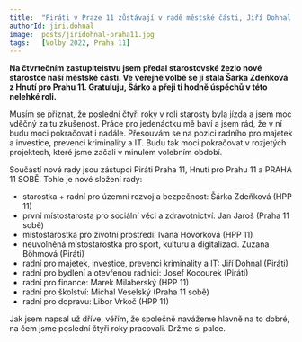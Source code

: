 ```yaml
---
title:  "Piráti v Praze 11 zůstávají v radě městské části, Jiří Dohnal se přesouvá na pozici radního pro majetek"
authorId: jiri.dohnal
image:  posts/jiridohnal-praha11.jpg
tags:   [Volby 2022, Praha 11]
---
```


**Na čtvrtečním zastupitelstvu jsem předal starostovské žezlo nové starostce naší městské části. Ve veřejné volbě se jí stala Šárka Zdeňková z Hnutí pro Prahu 11. Gratuluju, Šárko a přeji ti hodně úspěchů v této nelehké roli.**

Musím se přiznat, že poslední čtyři roky v roli starosty byla jízda a jsem moc vděčný za tu zkušenost. Práce pro jedenáctku mě baví a jsem rád, že v ní budu moci pokračovat i nadále. Přesouvám se na pozici radního pro majetek a investice, prevenci kriminality a IT. Budu tak moci pokračovat v rozjetých projektech, které jsme začali v minulém volebním období. 

Součástí nové rady jsou zástupci Piráti Praha 11, Hnutí pro Prahu 11 a PRAHA 11 SOBĚ. Tohle je nové složení rady: 

- starostka + radní pro územní rozvoj a bezpečnost: Šárka Zdeňková (HPP 11)
- první místostarosta pro sociální věci a zdravotnictví: Jan Jaroš (Praha 11 sobě)
- místostarostka pro životní prostředí: Ivana Hovorková (HPP 11)
- neuvolněná místostarostka pro sport, kulturu a digitalizaci. Zuzana Böhmová (Piráti)
- radní pro majetek, investice, prevenci kriminality a IT: Jiří Dohnal (Piráti)
- radní pro bydlení a otevřenou radnici: Josef Kocourek (Piráti)
- radní pro finance: Marek Milaberský (HPP 11)
- radní pro školství: Michal Veselský (Praha 11 sobě)
- radní pro dopravu: Libor Vrkoč (HPP 11)

Jak jsem napsal už dříve, věřím, že společně navážeme hlavně na to dobré, na čem jsme poslední čtyři roky pracovali. Držme si palce.
